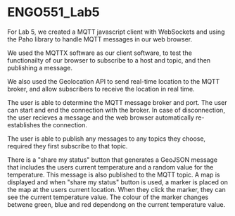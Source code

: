 # ENGO551_Lab5

For Lab 5, we created a MQTT javascript client with WebSockets and using the Paho library to handle MQTT messages in our web browser.

We used the MQTTX software as our client software, to test the functionailty of our browser to subscribe to a host and topic, and then publishing a message.

We also used the Geolocation API to send real-time location to the MQTT broker, and allow subscribers to receive the location in real time.

The user is able to determine the MQTT message broker and port. The user can start and end the connection with the broker. In case of disconnection, the user recieves
a message and the web browser automatically re-establishes the connection.

The user is able to publish any messages to any topics they choose, required they first subscribe to that topic.

There is a "share my status" button that generates a GeoJSON message that includes the users current temperature and a random value for the temperature. 
This message is also published to the MQTT topic.
A map is displayed and when "share my status" button is used, a marker is placed on the map at the users current location. When they click the marker, they can see
the current temperature value. The colour of the marker changes betwene green, blue and red dependong on the current temperature value.
